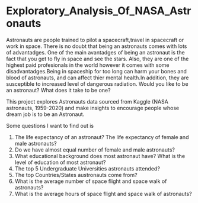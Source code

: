 # Exploratory_Analysis_Of_NASA_Astronauts
Astronauts are people trained to pilot a spacecraft,travel in spacecraft or work in space.
There is no doubt that being an astronauts comes with lots of advantadges. One of the main avantadges of being 
an astronaut is the fact that you get to fly in space and see the stars. Also, they are one of the highest paid profesionals in the world however 
it comes with some disadvantadges.Being in spaceship for too long can harm your bones and blood of astronauts, and can affect thier mental health.In addition, they are
susceptible to increased level of dangerous radiation. Would you like to be an astronaut? What does it take to be one?

This project explores Astronauts data sourced from Kaggle (NASA astronauts, 1959-2020) and make insights to encourage people whose dream job  is to be an Astronaut.

Some questions I want to find out is 
1) The life expectancy of an astronaut? The life expectancy of female and male astronauts?
2) Do we have almost equal number of female and male astronauts?
3) What educational background does most astronaut have? What is the level of education of most astronaut?
4) The top 5 Undergraduate Universities astronauts attended?
5) The top Countries/States austronauts come from?
6) What is the average number of space flight and space walk of astronauts?
7) What is the average hours of space flight and space walk of astronauts?
